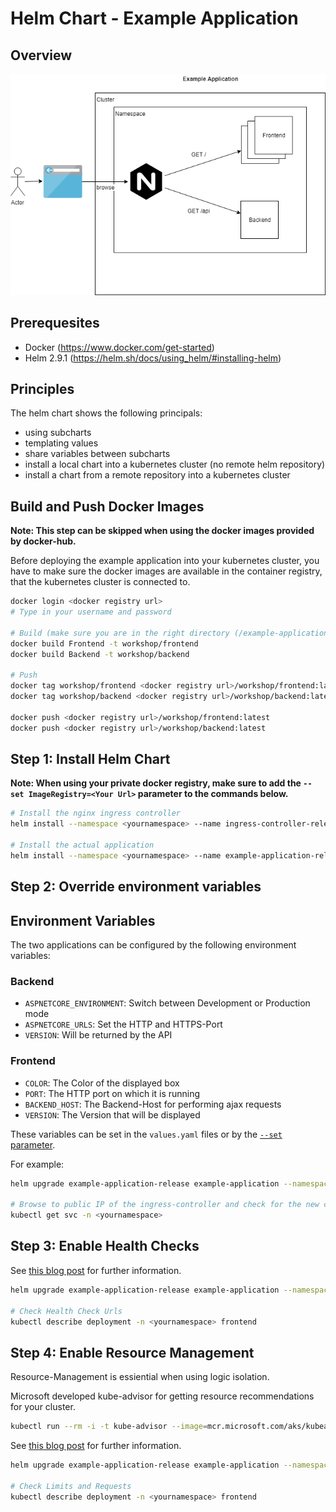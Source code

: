 # Helm Chart - Example Application

## Overview

![Overview Image](example-application.png "Overview")

## Prerequesites

- Docker (https://www.docker.com/get-started)
- Helm 2.9.1 (https://helm.sh/docs/using_helm/#installing-helm)

## Principles

The helm chart shows the following principals:

- using subcharts
- templating values
- share variables between subcharts
- install a local chart into a kubernetes cluster (no remote helm repository)
- install a chart from a remote repository into a kubernetes cluster

## Build and Push Docker Images

**Note: This step can be skipped when using the docker images provided by docker-hub.**

Before deploying the example application into your kubernetes cluster, you have to make sure the docker images are available in the container registry, that the kubernetes cluster is connected to.

```bash
docker login <docker registry url>
# Type in your username and password

# Build (make sure you are in the right directory (/example-application))
docker build Frontend -t workshop/frontend
docker build Backend -t workshop/backend

# Push
docker tag workshop/frontend <docker registry url>/workshop/frontend:latest
docker tag workshop/backend <docker registry url>/workshop/backend:latest

docker push <docker registry url>/workshop/frontend:latest
docker push <docker registry url>/workshop/backend:latest
```

## Step 1: Install Helm Chart

**Note: When using your private docker registry, make sure to add the `--set ImageRegistry=<Your Url>` parameter to the commands below.**

```bash
# Install the nginx ingress controller
helm install --namespace <yournamespace> --name ingress-controller-release stable/nginx-ingress

# Install the actual application
helm install --namespace <yournamespace> --name example-application-release example-application
```

## Step 2: Override environment variables

## Environment Variables

The two applications can be configured by the following environment variables:

### Backend

- `ASPNETCORE_ENVIRONMENT`: Switch between Development or Production mode
- `ASPNETCORE_URLS`: Set the HTTP and HTTPS-Port
- `VERSION`: Will be returned by the API

### Frontend

- `COLOR`: The Color of the displayed box
- `PORT`: The HTTP port on which it is running
- `BACKEND_HOST`: The Backend-Host for performing ajax requests
- `VERSION`: The Version that will be displayed

These variables can be set in the `values.yaml` files or by the [`--set` parameter](https://helm.sh/docs/using_helm/).

For example:

```bash
helm upgrade example-application-release example-application --namespace <yournamespace> --set Frontend.Settings.Color=pink

# Browse to public IP of the ingress-controller and check for the new color
kubectl get svc -n <yournamespace>
```

## Step 3: Enable Health Checks

See [this blog post](https://cloud.google.com/blog/products/gcp/kubernetes-best-practices-setting-up-health-checks-with-readiness-and-liveness-probes) for further information.

```bash
helm upgrade example-application-release example-application --namespace <yournamespace> --set Frontend.Settings.Color=pink,global.HealthChecks.enabled=true

# Check Health Check Urls
kubectl describe deployment -n <yournamespace> frontend
```

## Step 4: Enable Resource Management

Resource-Management is essiential when using logic isolation.

Microsoft developed kube-advisor for getting resource recommendations for your cluster.

```bash
kubectl run --rm -i -t kube-advisor --image=mcr.microsoft.com/aks/kubeadvisor --restart=Never
```

See [this blog post](https://cloud.google.com/blog/products/gcp/kubernetes-best-practices-setting-up-health-checks-with-readiness-and-liveness-probes) for further information.

```bash
helm upgrade example-application-release example-application --namespace <yournamespace> --set Frontend.Settings.Color=pink,global.HealthChecks.enabled=true,global.ResourceManagement.enabled=true

# Check Limits and Requests
kubectl describe deployment -n <yournamespace> frontend
```
